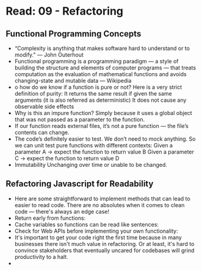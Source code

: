 # Read: 09 - Refactoring
## Functional Programming Concepts
* “Complexity is anything that makes software hard to understand or to modify." — John Outerhout
* Functional programming is a programming paradigm — a style of building the structure and elements of computer programs — that treats computation as the evaluation of mathematical functions and avoids changing-state and mutable data — Wikipedia
* o how do we know if a function is pure or not? Here is a very strict definition of purity:
It returns the same result if given the same arguments (it is also referred as deterministic)
It does not cause any observable side effects
* Why is this an impure function? Simply because it uses a global object that was not passed as a parameter to the function.
* If our function reads external files, it’s not a pure function — the file’s contents can change.
* The code’s definitely easier to test. We don’t need to mock anything. So we can unit test pure functions with different contexts:
Given a parameter A → expect the function to return value B
Given a parameter C → expect the function to return value D
* Immutability
Unchanging over time or unable to be changed.
## Refactoring Javascript for Readability
* Here are some straightforward to implement methods that can lead to easier to read code. There are no absolutes when it comes to clean code — there's always an edge case!
* Return early from functions:
* Cache variables so functions can be read like sentences:
* Check for Web APIs before implementing your own functionality:
* It's important to get your code right the first time because in many businesses there isn't much value in refactoring. Or at least, it's hard to convince stakeholders that eventually uncared for codebases will grind productivity to a halt.
* 